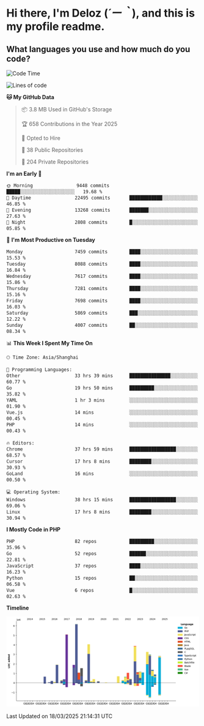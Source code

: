 # **Hi there, I'm Deloz (*´ー｀*), and this is my profile readme.**

## **What languages you use and how much do you code?**

<!--START_SECTION:waka-->
![Code Time](http://img.shields.io/badge/Code%20Time-5%2C932%20hrs%2016%20mins-blue)

![Lines of code](https://img.shields.io/badge/From%20Hello%20World%20I%27ve%20Written-46.0%20million%20lines%20of%20code-blue)

**🐱 My GitHub Data** 

> 📦 3.8 MB Used in GitHub's Storage 
 > 
> 🏆 658 Contributions in the Year 2025
 > 
> 💼 Opted to Hire
 > 
> 📜 38 Public Repositories 
 > 
> 🔑 204 Private Repositories 
 > 
**I'm an Early 🐤** 

```text
🌞 Morning                9448 commits        █████░░░░░░░░░░░░░░░░░░░░   19.68 % 
🌆 Daytime                22495 commits       ████████████░░░░░░░░░░░░░   46.85 % 
🌃 Evening                13268 commits       ███████░░░░░░░░░░░░░░░░░░   27.63 % 
🌙 Night                  2808 commits        █░░░░░░░░░░░░░░░░░░░░░░░░   05.85 % 
```
📅 **I'm Most Productive on Tuesday** 

```text
Monday                   7459 commits        ████░░░░░░░░░░░░░░░░░░░░░   15.53 % 
Tuesday                  8088 commits        ████░░░░░░░░░░░░░░░░░░░░░   16.84 % 
Wednesday                7617 commits        ████░░░░░░░░░░░░░░░░░░░░░   15.86 % 
Thursday                 7281 commits        ████░░░░░░░░░░░░░░░░░░░░░   15.16 % 
Friday                   7698 commits        ████░░░░░░░░░░░░░░░░░░░░░   16.03 % 
Saturday                 5869 commits        ███░░░░░░░░░░░░░░░░░░░░░░   12.22 % 
Sunday                   4007 commits        ██░░░░░░░░░░░░░░░░░░░░░░░   08.34 % 
```


📊 **This Week I Spent My Time On** 

```text
🕑︎ Time Zone: Asia/Shanghai

💬 Programming Languages: 
Other                    33 hrs 39 mins      ███████████████░░░░░░░░░░   60.77 % 
Go                       19 hrs 50 mins      █████████░░░░░░░░░░░░░░░░   35.82 % 
YAML                     1 hr 3 mins         ░░░░░░░░░░░░░░░░░░░░░░░░░   01.90 % 
Vue.js                   14 mins             ░░░░░░░░░░░░░░░░░░░░░░░░░   00.45 % 
PHP                      14 mins             ░░░░░░░░░░░░░░░░░░░░░░░░░   00.43 % 

🔥 Editors: 
Chrome                   37 hrs 59 mins      █████████████████░░░░░░░░   68.57 % 
Cursor                   17 hrs 8 mins       ████████░░░░░░░░░░░░░░░░░   30.93 % 
GoLand                   16 mins             ░░░░░░░░░░░░░░░░░░░░░░░░░   00.50 % 

💻 Operating System: 
Windows                  38 hrs 15 mins      █████████████████░░░░░░░░   69.06 % 
Linux                    17 hrs 8 mins       ████████░░░░░░░░░░░░░░░░░   30.94 % 
```

**I Mostly Code in PHP** 

```text
PHP                      82 repos            █████████░░░░░░░░░░░░░░░░   35.96 % 
Go                       52 repos            ██████░░░░░░░░░░░░░░░░░░░   22.81 % 
JavaScript               37 repos            ████░░░░░░░░░░░░░░░░░░░░░   16.23 % 
Python                   15 repos            ██░░░░░░░░░░░░░░░░░░░░░░░   06.58 % 
Vue                      6 repos             █░░░░░░░░░░░░░░░░░░░░░░░░   02.63 % 
```



**Timeline**

![Lines of Code chart](https://raw.githubusercontent.com/deloz/deloz/main/assets/bar_graph.png)


 Last Updated on 18/03/2025 21:14:31 UTC
<!--END_SECTION:waka-->
